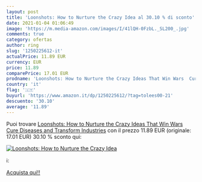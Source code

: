 ```yaml
---
layout: post
title: 'Loonshots: How to Nurture the Crazy Idea al 30.10 % di sconto'
date: 2021-01-04 01:06:49
image: 'https://m.media-amazon.com/images/I/41lQH-0FzbL._SL200_.jpg'
comments: true
category: ofertas
author: ring
slug: '1250225612-it'
actualPrice: 11.89 EUR
currency: EUR
price: 11.89
comparePrice: 17.01 EUR
prodname: 'Loonshots: How to Nurture the Crazy Ideas That Win Wars  Cure Diseases  and Transform Industries'
country: 'it'
flag: '🇮🇹'
buyurl: 'https://www.amazon.it/dp/1250225612/?tag=tolees00-21'
descuento: '30.10'
average: '11.89'
---
```


Puoi trovare [Loonshots: How to Nurture the Crazy Ideas That Win Wars  Cure Diseases  and Transform Industries](https://www.amazon.it/dp/1250225612/?tag=tolees00-21) con il prezzo 11.89 EUR (originale: 17.01 EUR) 30.10 % sconto qui:

[![Loonshots: How to Nurture the Crazy Idea](https://m.media-amazon.com/images/I/41lQH-0FzbL._SL200_.jpg)](https://www.amazon.it/dp/1250225612/?tag=tolees00-21)

ℹ️:


[Acquista qui!!](https://www.amazon.it/dp/1250225612/?tag=tolees00-21)
